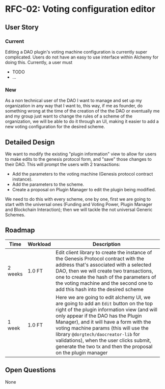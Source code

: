 # RFC-02: Voting configuration editor

## User Story

### Current
Editing a DAO plugin's voting machine configuration is currently super complicated. Users do not have an easy to use interface within Alchemy for doing this. Currently, a user must
- TODO
- ...

### New
As a non technical user of the DAO I want to manage and set up my organization in any way that I want to, this way, if me as founder, do something wrong at the time of the creation of the the DAO or eventually me and my group just want to change the rules of a scheme of the organization, we will be able to do it through an UI, making it easier to add a new voting configuration for the desired scheme.

## Detailed Design

We want to modify the existing "plugin information" view to allow for users to make edits to the genesis protocol form, and "save" those changes to their DAO. This will prompt the users with 2 transactions:

- Add the parameters to the voting machine (Genesis protocol contract instance).
- Add the parameters to the scheme.
- Create a proposal on Plugin Manager to edit the plugin being modified.

We need to do this with every scheme, one by one, first we are going to start with the universal ones (Funding and Voting Power, Plugin Manager and Blockchain Interaction); then we will tackle the not universal Generic Schemes.


## Roadmap

| Time | Workload | Description | 
|-|-|-|
| 2 weeks | 1.0 FT | Edit client library to create the instance of the Genesis Protocol contract with the address that's associated with a selected DAO, then we will create two transactions, one to create the hash of the parameters of the voting machine and the second one to add this hash into the desired scheme |
| 1 week | 1.0 FT | Here we are going to edit alchemy UI, we are going to add an `Edit` button on the top right of the plugin information view (and will only appear if the DAO has the Plugin Manager), and it will have a form with the voting machine params (this will use the library `@dorgtech/daocreator-lib` for validations), when the user clicks submit, generate the two tx and then the proposal on the plugin manager  |

## Open Questions

None
